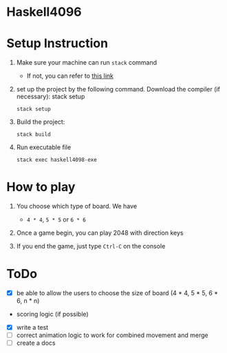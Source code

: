# Haskell4096

# Setup Instruction
1. Make sure your machine can run `stack` command
    - If not, you can refer to [this link](https://docs.haskellstack.org/en/stable/install_and_upgrade/)
2. set up the project by the following command. Download the compiler (if necessary): stack setup

    ```stack setup```
3. Build the project:

    ```stack build```
4. Run executable file

    ```stack exec haskell4098-exe```

# How to play
1. You choose which type of board. We have
    - `4 * 4`, `5 * 5` or `6 * 6`
2. Once a game begin, you can play 2048 with direction keys

3. If you end the game, just type `Ctrl-C` on the console

# ToDo
- [x] be able to allow the users to choose the size of board (4 * 4, 5 * 5, 6 * 6, n * n)
- scoring logic (if possible)
- [x] write a test
- [ ] correct animation logic to work for combined movement and merge
- [ ] create a docs
